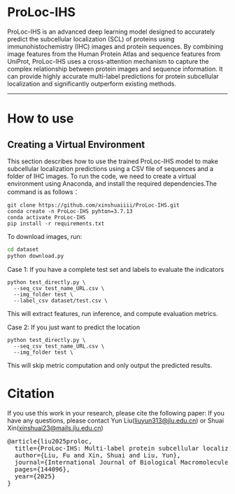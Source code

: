 # ProLoc-IHS
ProLoc-IHS is an advanced deep learning model designed to accurately predict the subcellular localization (SCL) of proteins using immunohistochemistry (IHC) images and protein sequences. By combining image features from the Human Protein Atlas and sequence features from UniProt, ProLoc-IHS uses a cross-attention mechanism to capture the complex relationship between protein images and sequence information. It can provide highly accurate multi-label predictions for protein subcellular localization and significantly outperform existing methods.

---
# How to use
## Creating a Virtual Environment
This section describes how to use the trained ProLoc-IHS model to make subcellular localization predictions using a CSV file of sequences and a folder of IHC images.
To run the code, we need to create a virtual environment using Anaconda, and install the required dependencies.The command is as follows：
```
git clone https://github.com/xinshuaiiii/ProLoc-IHS.git
conda create -n ProLoc-IHS pyhton=3.7.13
conda activate ProLoc-IHS
pip install -r requirements.txt
```

To download images, run:
```bash
cd dataset
python download.py
```

Case 1: If you have a complete test set and labels to evaluate the indicators
```
python test_directly.py \
  --seq_csv test_name_URL.csv \
  --img_folder test \
  --label_csv dataset/test.csv \
```
This will extract features, run inference, and compute evaluation metrics.


Case 2: If you just want to predict the location
```
python test_directly.py \
  --seq_csv test_name_URL.csv \
  --img_folder test \
```
This will skip metric computation and only output the predicted results.

# Citation
If you use this work in your research, please cite the following paper:
If you have any questions, please contact Yun Liu(liuyun313@jlu.edu.cn) or Shuai Xin(xinshuai23@mails.jlu.edu.cn)

<pre>
@article{liu2025proloc,
  title={ProLoc-IHS: Multi-label protein subcellular localization based on immunohistochemical images and sequence information},
  author={Liu, Fu and Xin, Shuai and Liu, Yun},
  journal={International Journal of Biological Macromolecules},
  pages={144096},
  year={2025}
}
</pre>

